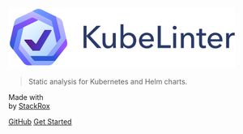 ![logo](media/kubelinter-horizontal.png)

> Static analysis for Kubernetes and Helm charts.

<div> Made with <div class="heart"></div> by <a href = "https://stackrox.com/">StackRox</a></div>

[GitHub](https://github.com/stackrox/kube-linter)
[Get Started](README)